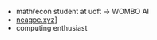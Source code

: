 - math/econ student at uoft -> WOMBO AI
- [neagoe.xyz](https://neagoe.xyz/)]
- computing enthusiast
<!---
3xela/3xela is a ✨ special ✨ repository because its `README.md` (this file) appears on your GitHub profile.
You can click the Preview link to take a look at your changes.
--->
